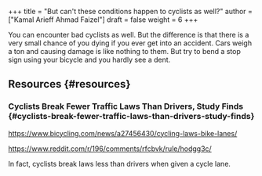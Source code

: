 +++
title = "But can't these conditions happen to cyclists as well?"
author = ["Kamal Arieff Ahmad Faizel"]
draft = false
weight = 6
+++

You can encounter bad cyclists as well. But the difference is that there is a very small chance of you dying if you ever get into an accident. Cars weigh a ton and causing damage is like nothing to them. But try to bend a stop sign using your bicycle and you hardly see a dent.


## Resources {#resources}


### Cyclists Break Fewer Traffic Laws Than Drivers, Study Finds {#cyclists-break-fewer-traffic-laws-than-drivers-study-finds}

<https://www.bicycling.com/news/a27456430/cycling-laws-bike-lanes/>

<https://www.reddit.com/r/196/comments/rfcbvk/rule/hodgg3c/>

In fact, cyclists break laws less than drivers when given a cycle lane.
